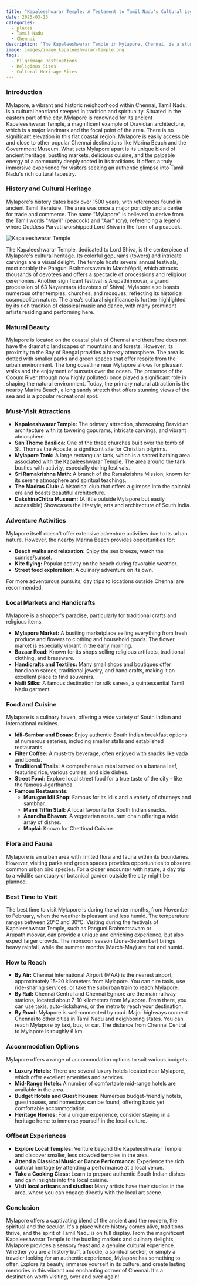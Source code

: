 ```yaml
---
title: "Kapaleeshwarar Temple: A Testament to Tamil Nadu's Cultural Legacy"
date: 2025-03-13
categories:
  - places
  - Tamil Nadu
  - Chennai
description: "The Kapaleeshwarar Temple in Mylapore, Chennai, is a stunning Dravidian-style temple dedicated to Lord Shiva. Known for its vibrant gopuram and intricate stone carvings, it stands as an iconic landmark of Tamil Nadu, attracting thousands of visitors each year."
image: images/image_kapaleeshwarar-temple.png
tags: 
  - Pilgrimage Destinations
  - Religious Sites
  - Cultural Heritage Sites
---
```



### **Introduction**

Mylapore, a vibrant and historic neighborhood within Chennai, Tamil Nadu, is a cultural heartland steeped in tradition and spirituality. Situated in the eastern part of the city, Mylapore is renowned for its ancient Kapaleeshwarar Temple, a magnificent example of Dravidian architecture, which is a major landmark and the focal point of the area. There is no significant elevation in this flat coastal region. Mylapore is easily accessible and close to other popular Chennai destinations like Marina Beach and the Government Museum. What sets Mylapore apart is its unique blend of ancient heritage, bustling markets, delicious cuisine, and the palpable energy of a community deeply rooted in its traditions. It offers a truly immersive experience for visitors seeking an authentic glimpse into Tamil Nadu's rich cultural tapestry.

### **History and Cultural Heritage**

Mylapore's history dates back over 1500 years, with references found in ancient Tamil literature. The area was once a major port city and a center for trade and commerce. The name "Mylapore" is believed to derive from the Tamil words "Mayil" (peacock) and "Aar" (cry), referencing a legend where Goddess Parvati worshipped Lord Shiva in the form of a peacock.

<img src="placeholder_kapaleeshwarar_temple.jpg" alt="Kapaleeshwarar Temple">

The Kapaleeshwarar Temple, dedicated to Lord Shiva, is the centerpiece of Mylapore's cultural heritage. Its colorful gopurams (towers) and intricate carvings are a visual delight. The temple hosts several annual festivals, most notably the Panguni Brahmotsavam in March/April, which attracts thousands of devotees and offers a spectacle of processions and religious ceremonies. Another significant festival is Arupathimoovar, a grand procession of 63 Nayanmars (devotees of Shiva). Mylapore also boasts numerous other temples, churches, and mosques, reflecting its historical cosmopolitan nature. The area’s cultural significance is further highlighted by its rich tradition of classical music and dance, with many prominent artists residing and performing here.

### **Natural Beauty**

Mylapore is located on the coastal plain of Chennai and therefore does not have the dramatic landscapes of mountains and forests. However, its proximity to the Bay of Bengal provides a breezy atmosphere. The area is dotted with smaller parks and green spaces that offer respite from the urban environment. The long coastline near Mylapore allows for pleasant walks and the enjoyment of sunsets over the ocean. The presence of the Cooum River (though now highly polluted) once played a significant role in shaping the natural environment. Today, the primary natural attraction is the nearby Marina Beach, a long sandy stretch that offers stunning views of the sea and is a popular recreational spot.

### **Must-Visit Attractions**

*   **Kapaleeshwarar Temple:** The primary attraction, showcasing Dravidian architecture with its towering gopurams, intricate carvings, and vibrant atmosphere.
*   **San Thome Basilica:** One of the three churches built over the tomb of St. Thomas the Apostle, a significant site for Christian pilgrims.
*   **Mylapore Tank:** A large rectangular tank, which is a sacred bathing area associated with the Kapaleeshwarar Temple. The area around the tank bustles with activity, especially during festivals.
*   **Sri Ramakrishna Math:** A branch of the Ramakrishna Mission, known for its serene atmosphere and spiritual teachings.
*   **The Madras Club:** A historical club that offers a glimpse into the colonial era and boasts beautiful architecture.
*   **DakshinaChitra Museum:** (A little outside Mylapore but easily accessible) Showcases the lifestyle, arts and architecture of South India.

### **Adventure Activities**

Mylapore itself doesn't offer extensive adventure activities due to its urban nature. However, the nearby Marina Beach provides opportunities for:

*   **Beach walks and relaxation:** Enjoy the sea breeze, watch the sunrise/sunset.
*   **Kite flying:** Popular activity on the beach during favorable weather.
*   **Street food exploration:** A culinary adventure on its own.

For more adventurous pursuits, day trips to locations outside Chennai are recommended.

### **Local Markets and Handicrafts**

Mylapore is a shopper's paradise, particularly for traditional crafts and religious items.

*   **Mylapore Market:** A bustling marketplace selling everything from fresh produce and flowers to clothing and household goods. The flower market is especially vibrant in the early morning.
*   **Bazaar Road:** Known for its shops selling religious artifacts, traditional clothing, and brassware.
*   **Handicrafts and Textiles:** Many small shops and boutiques offer handloom sarees, traditional jewelry, and handicrafts, making it an excellent place to find souvenirs.
*   **Nalli Silks:** A famous destination for silk sarees, a quintessential Tamil Nadu garment.

### **Food and Cuisine**

Mylapore is a culinary haven, offering a wide variety of South Indian and international cuisines.

*   **Idli-Sambar and Dosas:** Enjoy authentic South Indian breakfast options at numerous eateries, including smaller stalls and established restaurants.
*   **Filter Coffee:** A must-try beverage, often enjoyed with snacks like vada and bonda.
*   **Traditional Thalis:** A comprehensive meal served on a banana leaf, featuring rice, various curries, and side dishes.
*   **Street Food:** Explore local street food for a true taste of the city - like the famous Jigarthanda.
*   **Famous Restaurants:**
    *   **Murugan Idli Shop**: Famous for its idlis and a variety of chutneys and sambhar.
    *   **Mami Tiffin Stall:** A local favourite for South Indian snacks.
    *   **Anandha Bhavan:** A vegetarian restaurant chain offering a wide array of dishes.
    *   **Maplai**: Known for Chettinad Cuisine.

### **Flora and Fauna**

Mylapore is an urban area with limited flora and fauna within its boundaries. However, visiting parks and green spaces provides opportunities to observe common urban bird species. For a closer encounter with nature, a day trip to a wildlife sanctuary or botanical garden outside the city might be planned.

### **Best Time to Visit**

The best time to visit Mylapore is during the winter months, from November to February, when the weather is pleasant and less humid. The temperature ranges between 20°C and 30°C. Visiting during the festivals of Kapaleeshwarar Temple, such as Panguni Brahmotsavam or Arupathimoovar, can provide a unique and enriching experience, but also expect larger crowds. The monsoon season (June-September) brings heavy rainfall, while the summer months (March-May) are hot and humid.

### **How to Reach**

*   **By Air:** Chennai International Airport (MAA) is the nearest airport, approximately 15-20 kilometers from Mylapore. You can hire taxis, use ride-sharing services, or take the suburban train to reach Mylapore.
*   **By Rail:** Chennai Central and Chennai Egmore are the main railway stations, located about 7-10 kilometers from Mylapore. From there, you can use taxis, auto-rickshaws, or the metro to reach your destination.
*   **By Road:** Mylapore is well-connected by road. Major highways connect Chennai to other cities in Tamil Nadu and neighboring states. You can reach Mylapore by taxi, bus, or car. The distance from Chennai Central to Mylapore is roughly 6 km.

### **Accommodation Options**

Mylapore offers a range of accommodation options to suit various budgets:

*   **Luxury Hotels:** There are several luxury hotels located near Mylapore, which offer excellent amenities and services.
*   **Mid-Range Hotels:** A number of comfortable mid-range hotels are available in the area.
*   **Budget Hotels and Guest Houses:** Numerous budget-friendly hotels, guesthouses, and homestays can be found, offering basic yet comfortable accommodation.
*   **Heritage Homes:** For a unique experience, consider staying in a heritage home to immerse yourself in the local culture.

### **Offbeat Experiences**

*   **Explore Local Temples:** Venture beyond the Kapaleeshwarar Temple and discover smaller, less crowded temples in the area.
*   **Attend a Classical Music or Dance Performance:** Experience the rich cultural heritage by attending a performance at a local venue.
*   **Take a Cooking Class:** Learn to prepare authentic South Indian dishes and gain insights into the local cuisine.
*   **Visit local artisans and studios:** Many artists have their studios in the area, where you can engage directly with the local art scene.

### **Conclusion**

Mylapore offers a captivating blend of the ancient and the modern, the spiritual and the secular. It's a place where history comes alive, traditions thrive, and the spirit of Tamil Nadu is on full display. From the magnificent Kapaleeshwarar Temple to the bustling markets and culinary delights, Mylapore provides a sensory feast and a genuine cultural experience. Whether you are a history buff, a foodie, a spiritual seeker, or simply a traveler looking for an authentic experience, Mylapore has something to offer. Explore its beauty, immerse yourself in its culture, and create lasting memories in this vibrant and enchanting corner of Chennai. It's a destination worth visiting, over and over again!


